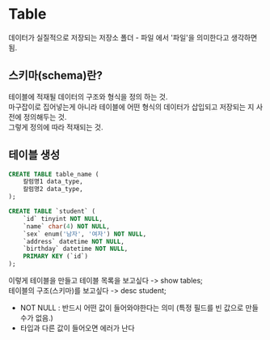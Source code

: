 # Table

데이터가 실질적으로 저장되는 저장소
폴더 - 파일 에서 '파일'을 의미한다고 생각하면 됨.

## 스키마(schema)란?
테이블에 적재될 데이터의 구조와 형식을 정의 하는 것.  
마구잡이로 집어넣는게 아니라 테이블에 어떤 형식의 데이터가 삽입되고 저장되는 지 사전에 정의해두는 것.  
그렇게 정의에 따라 적재되는 것.  

## 테이블 생성

~~~sql
CREATE TABLE table_name (
    칼럼명1 data_type,
    칼럼명2 data_type,
);
~~~
~~~sql
CREATE TABLE `student` (
    `id` tinyint NOT NULL,
    `name` char(4) NOT NULL,
    `sex` enum('남자', '여자') NOT NULL,
    `address` datetime NOT NULL,
    `birthday` datetime NOT NULL,
    PRIMARY KEY (`id`)
);
~~~

이렇게 테이블을 만들고 테이블 목록을 보고싶다 -> show tables;  
테이블의 구조(스키마)를 보고싶다 -> desc student;   


* NOT NULL : 반드시 어떤 값이 들어와야한다는 의미 (특정 필드를 빈 값으로 만들 수가 없음.)
* 타입과 다른 값이 들어오면 에러가 난다


